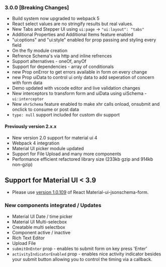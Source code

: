 ### 3.0.0 [Breaking Changes]
- Build system now upgraded to webpack 5
- React select values are no stringify results but real values.
- New Tabs and Stepper UI using `ui:page` -> `"ui:layout": "tabs"`
- Additional Properties and Additional Items feature enabled
- "ui:options" and "ui:style" enabled for prop passing and styling every field
- On the fly module creation
- Refrence Schema's via http and inline refrences
- Support alternatives - oneOf, anyOf
- Support for dependencies - array of conditionals
- new Prop onError to get errors available in form on every change
- new Prop uiData to control ui only data to add seperation of concern with form data
- Demo updated with vscode editor and live validation changes
- New interceptors to transform form and uiData using uiSchema - `ui:interceptor`
- New `xhrSchema` feature enabled to make xhr calls onload, onsubmit and onclick to consume or post data
- `type: null` support included for custom div support


#### Previously version 2.x.x
* New version 2.0 support for material ui 4
* Webpack 4 integration
* Material UI picker module updated
* Support for File Upload and many more components
* Performance efficient refactored library size \(233kb gzip and 914kb non-gzip\)

## Support for Material UI &lt; 3.9

* Please use [version 1.0.109](https://github.com/vip-git/react-jsonschema-form-material-ui/tree/v1.x) of React Material-ui-jsonschema-form.

### New components integrated / Updates

* Material UI Date / time picker    
* Material UI Multi-selecbox    
* Creatable multi selectbox    
* Component active / inactive    
* Rich Text Editor
* Upload File
* `submitOnEnter` prop - enables to submit form on key press 'Enter'
* `activityIndicatorEnabled` prop - enables nice activity indicator besides your submit button allowing you to control the timing via a callback.
